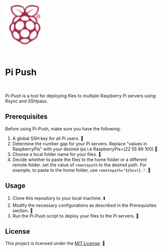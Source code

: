 
<img src="Images/RaspberryPi.svg" alt="Raspberry Pi" width="25%"><img>

<br>

# Pi Push

<br>

Pi-Push is a tool for deploying files to multiple Raspberry Pi servers using Rsync and SSHpass.

## Prerequisites
Before using Pi-Push, make sure you have the following:

1. A global SSH key for all Pi users. :key:
2. Determine the number gap for your Pi servers. Replace "values in RaspberryPis" with your desired ips i.e RaspberryPis=(22 55 89 100) :1234:
3. Choose a local folder name for your files. :file_folder:
4. Decide whether to paste the files to the home folder or a different remote folder. set the value of `remotepath` to the desired path. For example, to paste to the home folder, use `remotepath="${host}."`. :file_folder:

## Usage
1. Clone this repository to your local machine. :arrow_down:
2. Modify the necessary configurations as described in the Prerequisites section. :wrench:
3. Run the Pi-Push script to deploy your files to the Pi servers. :rocket:

## License
This project is licensed under the [MIT License](LICENSE). :page_with_curl:
